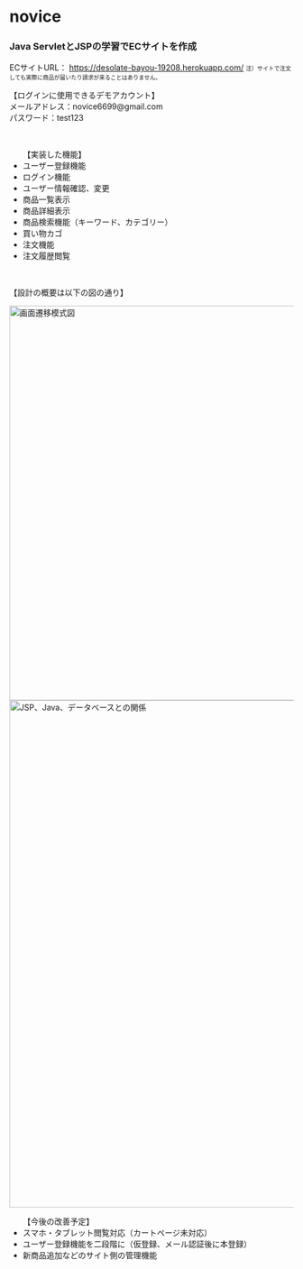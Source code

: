 # novice
<h3>Java ServletとJSPの学習でECサイトを作成</h3>

<label>ECサイトURL：</label>
<a href="https://desolate-bayou-19208.herokuapp.com/">https://desolate-bayou-19208.herokuapp.com/</a>
<font size="1">注）サイトで注文しても実際に商品が届いたり請求が来ることはありません。</font>
<br>
<p>【ログインに使用できるデモアカウント】<br>
メールアドレス：novice6699@gmail.com<br>
パスワード：test123</p>
<br>
<ul>【実装した機能】
  <li>ユーザー登録機能</li>
  <li>ログイン機能</li>
  <li>ユーザー情報確認、変更</li>
  <li>商品一覧表示</li>
  <li>商品詳細表示</li>
  <li>商品検索機能（キーワード、カテゴリー）</li>
  <li>買い物カゴ</li>
  <li>注文機能</li>
  <li>注文履歴閲覧</li>
</ul>
<br>
<p>【設計の概要は以下の図の通り】</p>

<img width="700" alt="画面遷移模式図" src="https://user-images.githubusercontent.com/72595362/101286684-3d6b6980-382f-11eb-9a00-67e02bd4f5c0.jpg">

<img width="900" alt="JSP、Java、データベースとの関係" src="https://user-images.githubusercontent.com/72595362/101286623-d9e13c00-382e-11eb-9dd9-bbdce11dc057.jpg">
<br>
<ul>【今後の改善予定】
  <li>スマホ・タブレット閲覧対応（カートページ未対応）</li>
  <li>ユーザー登録機能を二段階に（仮登録、メール認証後に本登録）</li>
  <li>新商品追加などのサイト側の管理機能</li>
</ul>
